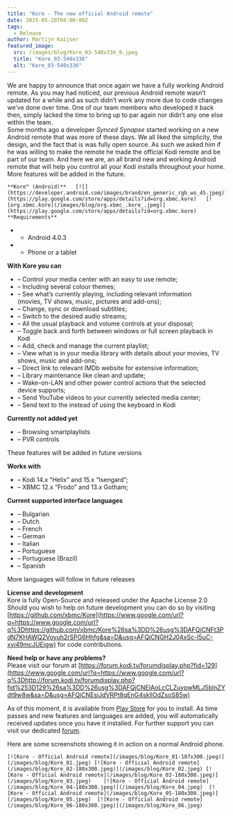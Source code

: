```yaml
---
title: "Kore - The new official Android remote"
date: 2015-05-28T04:00:00Z
tags:
  - Release
author: Martijn Kaijser
featured_image:
  src: /images/blog/Kore_03-540x336_0.jpeg
  title: "Kore_03-540x336"
  alt: "Kore_03-540x336"
---
```


We are happy to announce that once again we have a fully working Android remote. As you may had noticed, our previous Android remote wasn’t updated for a while and as such didn’t work any more due to code changes we’ve done over time. One of our team members who developed it back then, simply lacked the time to bring up to par again nor didn’t any one else within the team.  
 Some months ago a developer _Synced Synapse_ started working on a new Android remote that was more of these days. We all liked the simplicity, the design, and the fact that is was fully open source. As such we asked him if he was willing to make the remote he made the official Kodi remote and be part of our team. And here we are, an all brand new and working Android remote that will help you control all your Kodi installs throughout your home. More features will be added in the future.

    **Kore™ (Android)**   [![](https://developer.android.com/images/brand/en_generic_rgb_wo_45.jpeg)](https://play.google.com/store/apps/details?id=org.xbmc.kore)   [![org.xbmc.kore](/images/blog/org.xbmc_.kore_.jpeg)](https://play.google.com/store/apps/details?id=org.xbmc.kore)    **Requirements**

- - Android 4.0.3
- - Phone or a tablet

**With Kore you can**

- – Control your media center with an easy to use remote;
- – Including several colour themes;
- – See what’s currently playing, including relevant information  
  (movies, TV shows, music, pictures and add-ons);
- – Change, sync or download subtitles;
- – Switch to the desired audio streams;
- – All the usual playback and volume controls at your disposal;
- – Toggle back and forth between windows or full screen playback in Kodi
- – Add, check and manage the current playlist;
- – View what is in your media library with details about your movies, TV shows, music and add-ons;
- – Direct link to relevant IMDb website for extensive information;
- – Library maintenance like clean and update;
- – Wake-on-LAN and other power control actions that the selected device supports;
- – Send YouTube videos to your currently selected media center;
- – Send text to the instead of using the keyboard in Kodi

**Currently not added yet**

- – Browsing smartplaylists
- – PVR controls

These features will be added in future versions

**Works with**

- – Kodi 14.x “Helix” and 15.x “Isengard”;
- – XBMC 12.x “Frodo” and 13.x Gotham;

**Current supported interface languages**

- – Bulgarian
- – Dutch
- – French
- – German
- – Italian
- – Portuguese
- – Portuguese (Brazil)
- – Spanish

More languages will follow in future releases

**License and development**  
 Kore is fully Open-Source and released under the Apache License 2.0  
 Should you wish to help on future development you can do so by visiting [https://github.com/xbmc/Kore](https://www.google.com/url?q=https://www.google.com/url?q%3Dhttps://github.com/xbmc/Kore%26sa%3DD%26usg%3DAFQjCNFt3PdN7KHAWQ2Voyuh2rSPG6Hhfg&sa=D&usg=AFQjCNGH2J04xSc-I5uC-xyi49mcJUEigw) for code contributions.

**Need help or have any problems?**  
 Please visit our forum at [https://forum.kodi.tv/forumdisplay.php?fid=129](https://www.google.com/url?q=https://www.google.com/url?q%3Dhttp://forum.kodi.tv/forumdisplay.php?fid%253D129%26sa%3DD%26usg%3DAFQjCNEIAoLcCLZuypwMLJ5blnZYdt9w8w&sa=D&usg=AFQjCNEsjJdVRPt8qEnG4skIlOdZsoS85w)

As of this moment, it is available from [Play Store](https://play.google.com/store/apps/details?id=org.xbmc.kore) for you to install. As time passes and new features and languages are added, you will automatically received updates once you have it installed. For further support you can visit our dedicated [forum](https://forum.kodi.tv/forumdisplay.php?fid=129).

Here are some screenshots showing it in action on a normal Android phone.

    [![Kore - Official Android remote](/images/blog/Kore_01-187x300.jpeg)](/images/blog/Kore_01.jpeg) [![Kore - Official Android remote](/images/blog/Kore_02-180x300.jpeg)](/images/blog/Kore_02.jpeg) [![Kore - Official Android remote](/images/blog/Kore_03-180x300.jpeg)](/images/blog/Kore_03.jpeg)    [![Kore - Official Android remote](/images/blog/Kore_04-180x300.jpeg)](/images/blog/Kore_04.jpeg)  [![Kore - Official Android remote](/images/blog/Kore_05-180x300.jpeg)](/images/blog/Kore_05.jpeg)  [![Kore - Official Android remote](/images/blog/Kore_06-180x300.jpeg)](/images/blog/Kore_06.jpeg)
